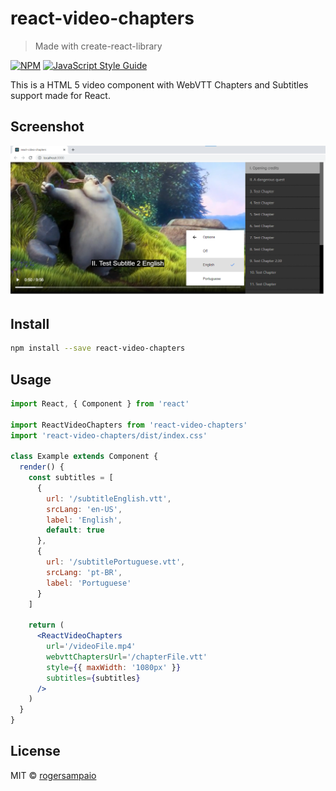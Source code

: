 # react-video-chapters

> Made with create-react-library

[![NPM](https://img.shields.io/npm/v/react-video-chapters.svg)](https://www.npmjs.com/package/react-video-chapters) [![JavaScript Style Guide](https://img.shields.io/badge/code_style-standard-brightgreen.svg)](https://standardjs.com)

This is a HTML 5 video component with WebVTT Chapters and Subtitles support made for React.

## Screenshot

![alt text](https://raw.githubusercontent.com/rogersampaio/react-video-chapters/master/example/public/react-video-chapters-screenshot2.png?raw=true)

## Install

```bash
npm install --save react-video-chapters
```

## Usage

```jsx
import React, { Component } from 'react'

import ReactVideoChapters from 'react-video-chapters'
import 'react-video-chapters/dist/index.css'

class Example extends Component {
  render() {
    const subtitles = [
      {
        url: '/subtitleEnglish.vtt',
        srcLang: 'en-US',
        label: 'English',
        default: true
      },
      {
        url: '/subtitlePortuguese.vtt',
        srcLang: 'pt-BR',
        label: 'Portuguese'
      }
    ]

    return (
      <ReactVideoChapters
        url='/videoFile.mp4'
        webvttChaptersUrl='/chapterFile.vtt'
        style={{ maxWidth: '1080px' }}
        subtitles={subtitles}
      />
    )
  }
}
```

## License

MIT © [rogersampaio](https://github.com/rogersampaio)
